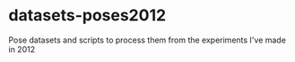 datasets-poses2012
==================

Pose datasets and scripts to process them from the experiments I've made in 2012
